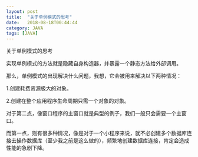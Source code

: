 ```yaml
---
layout: post
title:  "关于单例模式的思考"
date:   2018-08-18T00:44:44
category: JAVA
tags: [JAVA]
---
```


关于单例模式的思考

<p>实现单例模式的方法就是隐藏自身构造器，并暴露一个静态方法给外部调用。</p><p>那么，单例模式的出现解决什么问题，我想，它会被用来解决以下两种情况：</p><p>1.创建耗费资源极大的对象。</p><p>2.创建在整个应用程序生命周期只需一个对象的对象。</p><p>对于第二点，像窗口程序的主窗口就是典型的例子，我们一般只会需要一个主窗口。</p><p>而第一点，则有很多种情况，像是对于一个小程序来说，就不必创建多个数据库连接去操作数据库（至少我之前是这么做的），频繁地创建数据库连接，肯定会造成性能的急剧下降。</p>